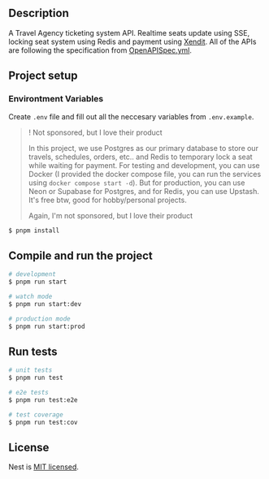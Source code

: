 ## Description

A Travel Agency ticketing system API. Realtime seats update using SSE, locking seat system using Redis and payment using [Xendit](https://www.xendit.co/id/). All of the APIs are following the specification from [OpenAPISpec.yml](OpenAPISpec.yml).

## Project setup

### Environtment Variables
Create `.env` file and fill out all the neccesary variables from `.env.example`.

> ! Not sponsored, but I love their product
>
> In this project, we use Postgres as our primary database to store our travels, schedules, orders, etc.. and Redis to temporary lock a seat while waiting for payment. For testing and development, you can use Docker (I provided the docker compose file, you can run the services using `docker compose start -d`). But for production, you can use Neon or Supabase for Postgres, and for Redis, you can use Upstash. It's free btw, good for hobby/personal projects.
>
> Again, I'm not sponsored, but I love their product

```bash
$ pnpm install
```

## Compile and run the project

```bash
# development
$ pnpm run start

# watch mode
$ pnpm run start:dev

# production mode
$ pnpm run start:prod
```

## Run tests

```bash
# unit tests
$ pnpm run test

# e2e tests
$ pnpm run test:e2e

# test coverage
$ pnpm run test:cov
```

## License

Nest is [MIT licensed](https://github.com/nestjs/nest/blob/master/LICENSE).
